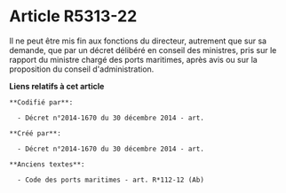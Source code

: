 # Article R5313-22

Il ne peut être mis fin aux fonctions du directeur, autrement que sur sa demande, que par un décret délibéré en conseil des
ministres, pris sur le rapport du ministre chargé des ports maritimes, après avis ou sur la proposition du conseil
d'administration.

**Liens relatifs à cet article**

	**Codifié par**:

	  - Décret n°2014-1670 du 30 décembre 2014 - art.

	**Créé par**:

	  - Décret n°2014-1670 du 30 décembre 2014 - art.

	**Anciens textes**:

	  - Code des ports maritimes - art. R*112-12 (Ab)
